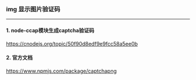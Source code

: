 ### img 显示图片验证码
---
#### 1. node-ccap模块生成captcha验证码
https://cnodejs.org/topic/50f90d8edf9e9fcc58a5ee0b

#### 2. 官方文档
https://www.npmjs.com/package/captchapng